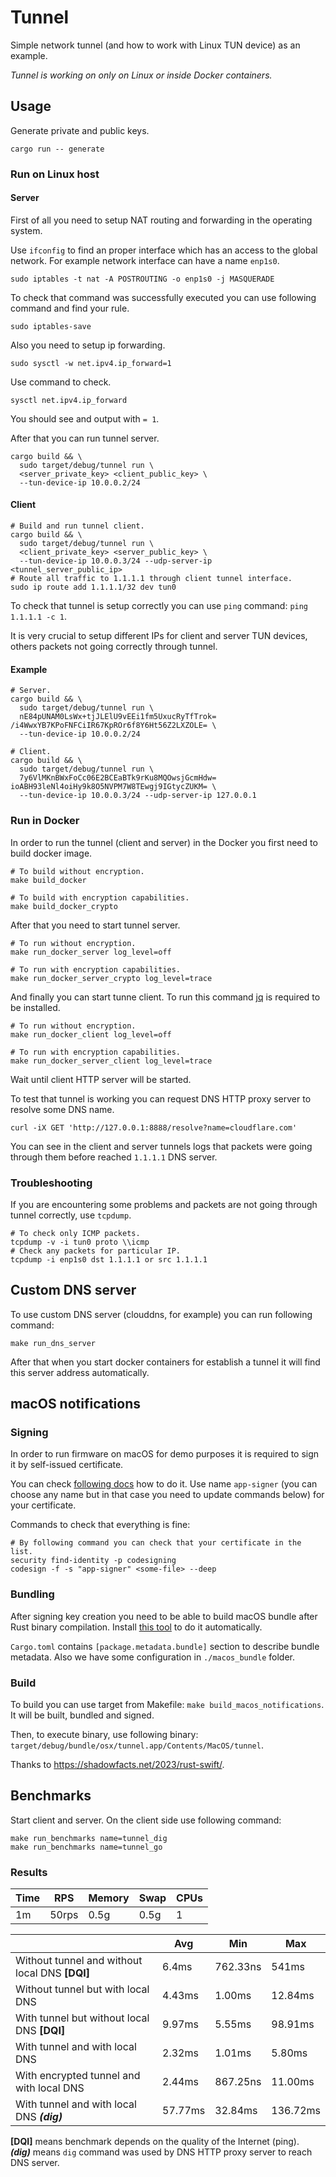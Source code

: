 # Tunnel

Simple network tunnel (and how to work with Linux TUN device) as an example.

_Tunnel is working on only on Linux or inside Docker containers._

## Usage

Generate private and public keys.

```shell
cargo run -- generate
```

### Run on Linux host

#### Server

First of all you need to setup NAT routing and forwarding in the operating system.

Use `ifconfig` to find an proper interface which has an access to the global network. For example network interface can have a name `enp1s0`.

```shell
sudo iptables -t nat -A POSTROUTING -o enp1s0 -j MASQUERADE
```

To check that command was successfully executed you can use following command and find your rule.

```shell
sudo iptables-save
```

Also you need to setup ip forwarding.

```
sudo sysctl -w net.ipv4.ip_forward=1
```

Use command to check.

```
sysctl net.ipv4.ip_forward
```

You should see and output with `= 1`.

After that you can run tunnel server.


```shell
cargo build && \
  sudo target/debug/tunnel run \
  <server_private_key> <client_public_key> \
  --tun-device-ip 10.0.0.2/24
```

#### Client

```shell
# Build and run tunnel client.
cargo build && \
  sudo target/debug/tunnel run \
  <client_private_key> <server_public_key> \
  --tun-device-ip 10.0.0.3/24 --udp-server-ip <tunnel_server_public_ip>
# Route all traffic to 1.1.1.1 through client tunnel interface.
sudo ip route add 1.1.1.1/32 dev tun0
```

To check that tunnel is setup correctly you can use `ping` command: `ping 1.1.1.1 -c 1`.

It is very crucial to setup different IPs for client and server TUN devices, others packets not going correctly through tunnel.

#### Example

```shell
# Server.
cargo build && \
  sudo target/debug/tunnel run \
  nE84pUNAM0LsWx+tjJLElU9vEEi1fm5UxucRyTfTrok= /i4WwxYB7KPoFNFCiIR67KpROr6f8Y6Ht56Z2LXZOLE= \
  --tun-device-ip 10.0.0.2/24

# Client.
cargo build && \
  sudo target/debug/tunnel run \
  7y6VlMKnBWxFoCc06E2BCEaBTk9rKu8MQOwsjGcmHdw= ioABH93leNl4oiHy9k8O5NVPM7W8TEwgj9IGtycZUKM= \
  --tun-device-ip 10.0.0.3/24 --udp-server-ip 127.0.0.1
```

### Run in Docker

In order to run the tunnel (client and server) in the Docker you first need to build docker image.

```shell
# To build without encryption.
make build_docker

# To build with encryption capabilities.
make build_docker_crypto
```

After that you need to start tunnel server.

```shell
# To run without encryption.
make run_docker_server log_level=off

# To run with encryption capabilities.
make run_docker_server_crypto log_level=trace
```

And finally you can start tunne client. To run this command [jq](https://github.com/jqlang/jq) is required to be installed.

```shell
# To run without encryption.
make run_docker_client log_level=off

# To run with encryption capabilities.
make run_docker_server_client log_level=trace
```

Wait until client HTTP server will be started.

To test that tunnel is working you can request DNS HTTP proxy server to resolve some DNS name.

```shell
curl -iX GET 'http://127.0.0.1:8888/resolve?name=cloudflare.com'
```

You can see in the client and server tunnels logs that packets were going through them before reached `1.1.1.1` DNS server.

### Troubleshooting

If you are encountering some problems and packets are not going through tunnel correctly, use `tcpdump`.

```shell
# To check only ICMP packets.
tcpdump -v -i tun0 proto \\icmp
# Check any packets for particular IP.
tcpdump -i enp1s0 dst 1.1.1.1 or src 1.1.1.1
```

## Custom DNS server

To use custom DNS server (clouddns, for example) you can run following command:

```shell
make run_dns_server
```

After that when you start docker containers for establish a tunnel it will find this server address automatically.

## macOS notifications

### Signing

In order to run firmware on macOS for demo purposes it is required to sign it by self-issued certificate.

You can check [following docs](https://support.apple.com/en-gb/guide/keychain-access/kyca8916/mac) how to do it. Use name `app-signer` (you can choose any name but in that case you need to update commands below) for your certificate.

Commands to check that everything is fine:

```shell
# By following command you can check that your certificate in the list.
security find-identity -p codesigning
codesign -f -s "app-signer" <some-file> --deep
```

### Bundling

After signing key creation you need to be able to build macOS bundle after Rust binary compilation. Install [this tool](https://github.com/burtonageo/cargo-bundle) to do it automatically.

`Cargo.toml` contains `[package.metadata.bundle]` section to describe bundle metadata. Also we have some configuration in `./macos_bundle` folder.

### Build

To build you can use target from Makefile: `make build_macos_notifications`. It will be built, bundled and signed.

Then, to execute binary, use following binary: `target/debug/bundle/osx/tunnel.app/Contents/MacOS/tunnel`.

Thanks to https://shadowfacts.net/2023/rust-swift/.

## Benchmarks

Start client and server. On the client side use following command:

```shell
make run_benchmarks name=tunnel_dig
make run_benchmarks name=tunnel_go
```

### Results

| Time | RPS | Memory | Swap | CPUs |
|-|-|-|-|-|
| 1m | 50rps | 0.5g | 0.5g | 1 |

|| Avg | Min | Max |
|-|-|-|-|
| Without tunnel and without local DNS **[DQI]** | 6.4ms | 762.33ns | 541ms |
| Without tunnel but with local DNS | 4.43ms | 1.00ms | 12.84ms |
| With tunnel but without local DNS **[DQI]** | 9.97ms | 5.55ms | 98.91ms |
| With tunnel and with local DNS | 2.32ms | 1.01ms | 5.80ms |
| With encrypted tunnel and with local DNS | 2.44ms | 867.25ns | 11.00ms |
| With tunnel and with local DNS **_(dig)_** | 57.77ms | 32.84ms | 136.72ms |

**[DQI]** means benchmark depends on the quality of the Internet (ping). \
**_(dig)_** means `dig` command was used by DNS HTTP proxy server to reach DNS server.
